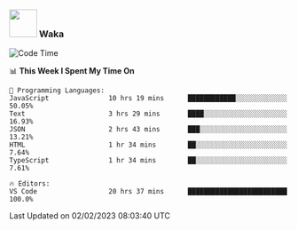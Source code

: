 ### <img src="https://media.giphy.com/media/VgCDAzcKvsR6OM0uWg/giphy.gif" width="50"> Waka

  <!--START_SECTION:waka-->
![Code Time](http://img.shields.io/badge/Code%20Time-1%2C237%20hrs%2056%20mins-blue)

📊 **This Week I Spent My Time On** 

```text
💬 Programming Languages: 
JavaScript               10 hrs 19 mins      ████████████░░░░░░░░░░░░░   50.05% 
Text                     3 hrs 29 mins       ████░░░░░░░░░░░░░░░░░░░░░   16.93% 
JSON                     2 hrs 43 mins       ███░░░░░░░░░░░░░░░░░░░░░░   13.21% 
HTML                     1 hr 34 mins        ██░░░░░░░░░░░░░░░░░░░░░░░   7.64% 
TypeScript               1 hr 34 mins        ██░░░░░░░░░░░░░░░░░░░░░░░   7.61%

🔥 Editors: 
VS Code                  20 hrs 37 mins      █████████████████████████   100.0%

```


 Last Updated on 02/02/2023 08:03:40 UTC
<!--END_SECTION:waka-->
